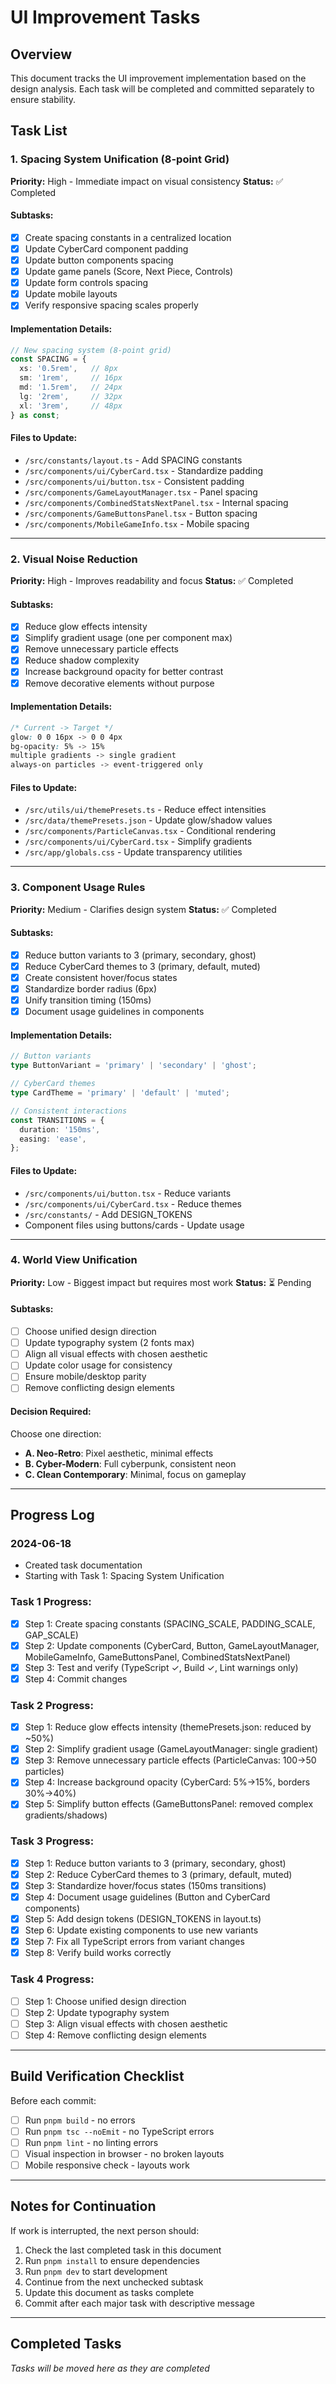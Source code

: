 # UI Improvement Tasks

## Overview
This document tracks the UI improvement implementation based on the design analysis. Each task will be completed and committed separately to ensure stability.

## Task List

### 1. Spacing System Unification (8-point Grid)
**Priority:** High - Immediate impact on visual consistency
**Status:** ✅ Completed

#### Subtasks:
- [x] Create spacing constants in a centralized location
- [x] Update CyberCard component padding
- [x] Update button components spacing
- [x] Update game panels (Score, Next Piece, Controls)
- [x] Update form controls spacing
- [x] Update mobile layouts
- [x] Verify responsive spacing scales properly

#### Implementation Details:
```typescript
// New spacing system (8-point grid)
const SPACING = {
  xs: '0.5rem',   // 8px
  sm: '1rem',     // 16px
  md: '1.5rem',   // 24px
  lg: '2rem',     // 32px
  xl: '3rem',     // 48px
} as const;
```

#### Files to Update:
- `/src/constants/layout.ts` - Add SPACING constants
- `/src/components/ui/CyberCard.tsx` - Standardize padding
- `/src/components/ui/button.tsx` - Consistent padding
- `/src/components/GameLayoutManager.tsx` - Panel spacing
- `/src/components/CombinedStatsNextPanel.tsx` - Internal spacing
- `/src/components/GameButtonsPanel.tsx` - Button spacing
- `/src/components/MobileGameInfo.tsx` - Mobile spacing

---

### 2. Visual Noise Reduction
**Priority:** High - Improves readability and focus
**Status:** ✅ Completed

#### Subtasks:
- [x] Reduce glow effects intensity
- [x] Simplify gradient usage (one per component max)
- [x] Remove unnecessary particle effects
- [x] Reduce shadow complexity
- [x] Increase background opacity for better contrast
- [x] Remove decorative elements without purpose

#### Implementation Details:
```css
/* Current -> Target */
glow: 0 0 16px -> 0 0 4px
bg-opacity: 5% -> 15%
multiple gradients -> single gradient
always-on particles -> event-triggered only
```

#### Files to Update:
- `/src/utils/ui/themePresets.ts` - Reduce effect intensities
- `/src/data/themePresets.json` - Update glow/shadow values
- `/src/components/ParticleCanvas.tsx` - Conditional rendering
- `/src/components/ui/CyberCard.tsx` - Simplify gradients
- `/src/app/globals.css` - Update transparency utilities

---

### 3. Component Usage Rules
**Priority:** Medium - Clarifies design system
**Status:** ✅ Completed

#### Subtasks:
- [x] Reduce button variants to 3 (primary, secondary, ghost)
- [x] Reduce CyberCard themes to 3 (primary, default, muted)
- [x] Create consistent hover/focus states
- [x] Standardize border radius (6px)
- [x] Unify transition timing (150ms)
- [x] Document usage guidelines in components

#### Implementation Details:
```typescript
// Button variants
type ButtonVariant = 'primary' | 'secondary' | 'ghost';

// CyberCard themes  
type CardTheme = 'primary' | 'default' | 'muted';

// Consistent interactions
const TRANSITIONS = {
  duration: '150ms',
  easing: 'ease',
};
```

#### Files to Update:
- `/src/components/ui/button.tsx` - Reduce variants
- `/src/components/ui/CyberCard.tsx` - Reduce themes
- `/src/constants/` - Add DESIGN_TOKENS
- Component files using buttons/cards - Update usage

---

### 4. World View Unification
**Priority:** Low - Biggest impact but requires most work
**Status:** ⏳ Pending

#### Subtasks:
- [ ] Choose unified design direction
- [ ] Update typography system (2 fonts max)
- [ ] Align all visual effects with chosen aesthetic
- [ ] Update color usage for consistency
- [ ] Ensure mobile/desktop parity
- [ ] Remove conflicting design elements

#### Decision Required:
Choose one direction:
- **A. Neo-Retro**: Pixel aesthetic, minimal effects
- **B. Cyber-Modern**: Full cyberpunk, consistent neon
- **C. Clean Contemporary**: Minimal, focus on gameplay

---

## Progress Log

### 2024-06-18
- Created task documentation
- Starting with Task 1: Spacing System Unification

### Task 1 Progress:
- [x] Step 1: Create spacing constants (SPACING_SCALE, PADDING_SCALE, GAP_SCALE)
- [x] Step 2: Update components (CyberCard, Button, GameLayoutManager, MobileGameInfo, GameButtonsPanel, CombinedStatsNextPanel)
- [x] Step 3: Test and verify (TypeScript ✓, Build ✓, Lint warnings only)
- [x] Step 4: Commit changes

### Task 2 Progress:
- [x] Step 1: Reduce glow effects intensity (themePresets.json: reduced by ~50%)
- [x] Step 2: Simplify gradient usage (GameLayoutManager: single gradient)
- [x] Step 3: Remove unnecessary particle effects (ParticleCanvas: 100→50 particles)
- [x] Step 4: Increase background opacity (CyberCard: 5%→15%, borders 30%→40%)
- [x] Step 5: Simplify button effects (GameButtonsPanel: removed complex gradients/shadows)

### Task 3 Progress:
- [x] Step 1: Reduce button variants to 3 (primary, secondary, ghost)
- [x] Step 2: Reduce CyberCard themes to 3 (primary, default, muted)
- [x] Step 3: Standardize hover/focus states (150ms transitions)
- [x] Step 4: Document usage guidelines (Button and CyberCard components)
- [x] Step 5: Add design tokens (DESIGN_TOKENS in layout.ts)
- [x] Step 6: Update existing components to use new variants
- [x] Step 7: Fix all TypeScript errors from variant changes
- [x] Step 8: Verify build works correctly

### Task 4 Progress:
- [ ] Step 1: Choose unified design direction
- [ ] Step 2: Update typography system
- [ ] Step 3: Align visual effects with chosen aesthetic
- [ ] Step 4: Remove conflicting design elements

---

## Build Verification Checklist
Before each commit:
- [ ] Run `pnpm build` - no errors
- [ ] Run `pnpm tsc --noEmit` - no TypeScript errors  
- [ ] Run `pnpm lint` - no linting errors
- [ ] Visual inspection in browser - no broken layouts
- [ ] Mobile responsive check - layouts work

---

## Notes for Continuation
If work is interrupted, the next person should:
1. Check the last completed task in this document
2. Run `pnpm install` to ensure dependencies
3. Run `pnpm dev` to start development
4. Continue from the next unchecked subtask
5. Update this document as tasks complete
6. Commit after each major task with descriptive message

---

## Completed Tasks
_Tasks will be moved here as they are completed_